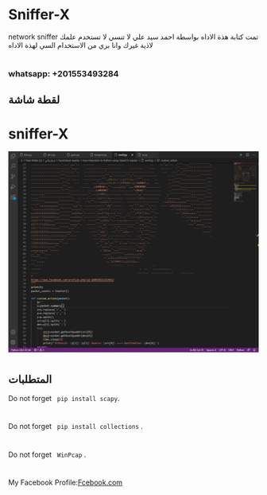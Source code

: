 # Sniffer-X
network sniffer
تمت كتابة هذة الاداه بواسطة احمد سيد علي 
لا تنسي لا تستخدم علمك لاذية غيرك 
وانا بري من الاستخدام السي لهذة الاداه
#
### whatsapp: +201553493284
## لقطة شاشة

   #                        sniffer-X
![Image of Yaktocat](https://github.com/stormteame/sniffer/blob/master/snif.PNG?raw=true)
#
## المتطلبات

Do not forget
` pip install scapy`.
#
Do not forget
` pip install collections` .
#
Do not forget
` WinPcap` .
#
My Facebook Profile:[Fcebook.com](https://www.facebook.com/profile.php?id=100050215254013)
